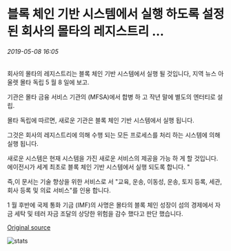# 블록 체인 기반 시스템에서 실행 하도록 설정 된 회사의 몰타의 레지스트리 ...

###### 2019-05-08 16:05

회사의 몰타의 레지스트리는 블록 체인 기반 시스템에서 실행 될 것입니다, 지역 뉴스 아울렛 몰타 독립 5 월 8 일에 보고.

기관은 몰타 금융 서비스 기관의 (MFSA)에서 합병 하 고 작년 말에 별도의 엔터티로 설립.

몰타 독립에 따르면, 새로운 기관은 블록 체인 기반 시스템에서 실행 됩니다.

그것은 회사의 레지스트리에 의해 수행 되는 모든 프로세스를 처리 하는 시스템에 의해 실행 됩니다.

새로운 시스템은 현재 시스템을 가진 새로운 서비스의 제공을 가능 하 게 할 것입니다. 에이전시가 세계 최초로 블록 체인 기반 시스템에서 실행 되도록 합니다. "

즉,이 문서는 기술 향상을 위한 서비스로 서 "교육, 운송, 이동성, 운송, 토지 등록, 세관, 회사 등록 및 의료 서비스"를 인용 합니다.

1 월 후반에 국제 통화 기금 (IMF)의 사명은 몰타의 블록 체인 성장이 섬의 경제에서 자금 세탁 및 테러 자금 조달의 상당한 위험을 감수 했다고 판단 했습니다.

[Original source](https://cointelegraph.com/news/maltas-registry-of-companies-set-to-run-on-blockchain-based-system)

![stats](https://c.statcounter.com/11760860/0/a89fa40b/1/ "stats")